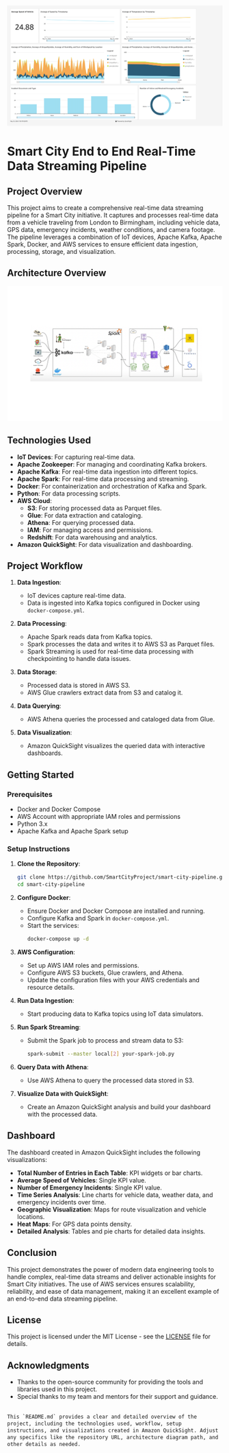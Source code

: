  
![Architecture Diagram](https://github.com/DivineSamOfficial/SmartCityProject/blob/main/Analysis-1.png)
# Smart City End to End Real-Time Data Streaming Pipeline

## Project Overview

This project aims to create a comprehensive real-time data streaming pipeline for a Smart City initiative. It captures and processes real-time data from a vehicle traveling from London to Birmingham, including vehicle data, GPS data, emergency incidents, weather conditions, and camera footage. The pipeline leverages a combination of IoT devices, Apache Kafka, Apache Spark, Docker, and AWS services to ensure efficient data ingestion, processing, storage, and visualization.

## Architecture Overview

![Architecture Diagram](https://github.com/DivineSamOfficial/SmartCityProject/blob/main/SysArch.png)

## Technologies Used

- **IoT Devices**: For capturing real-time data.
- **Apache Zookeeper**: For managing and coordinating Kafka brokers.
- **Apache Kafka**: For real-time data ingestion into different topics.
- **Apache Spark**: For real-time data processing and streaming.
- **Docker**: For containerization and orchestration of Kafka and Spark.
- **Python**: For data processing scripts.
- **AWS Cloud**: 
  - **S3**: For storing processed data as Parquet files.
  - **Glue**: For data extraction and cataloging.
  - **Athena**: For querying processed data.
  - **IAM**: For managing access and permissions.
  - **Redshift**: For data warehousing and analytics.
- **Amazon QuickSight**: For data visualization and dashboarding.

## Project Workflow

1. **Data Ingestion**:
   - IoT devices capture real-time data.
   - Data is ingested into Kafka topics configured in Docker using `docker-compose.yml`.

2. **Data Processing**:
   - Apache Spark reads data from Kafka topics.
   - Spark processes the data and writes it to AWS S3 as Parquet files.
   - Spark Streaming is used for real-time data processing with checkpointing to handle data issues.

3. **Data Storage**:
   - Processed data is stored in AWS S3.
   - AWS Glue crawlers extract data from S3 and catalog it.

4. **Data Querying**:
   - AWS Athena queries the processed and cataloged data from Glue.

5. **Data Visualization**:
   - Amazon QuickSight visualizes the queried data with interactive dashboards.

## Getting Started

### Prerequisites

- Docker and Docker Compose
- AWS Account with appropriate IAM roles and permissions
- Python 3.x
- Apache Kafka and Apache Spark setup

### Setup Instructions

1. **Clone the Repository**:
   ```sh
   git clone https://github.com/SmartCityProject/smart-city-pipeline.git
   cd smart-city-pipeline
   ```

2. **Configure Docker**:
   - Ensure Docker and Docker Compose are installed and running.
   - Configure Kafka and Spark in `docker-compose.yml`.
   - Start the services:
     ```sh
     docker-compose up -d
     ```

3. **AWS Configuration**:
   - Set up AWS IAM roles and permissions.
   - Configure AWS S3 buckets, Glue crawlers, and Athena.
   - Update the configuration files with your AWS credentials and resource details.

4. **Run Data Ingestion**:
   - Start producing data to Kafka topics using IoT data simulators.

5. **Run Spark Streaming**:
   - Submit the Spark job to process and stream data to S3:
     ```sh
     spark-submit --master local[2] your-spark-job.py
     ```

6. **Query Data with Athena**:
   - Use AWS Athena to query the processed data stored in S3.

7. **Visualize Data with QuickSight**:
   - Create an Amazon QuickSight analysis and build your dashboard with the processed data.

## Dashboard

The dashboard created in Amazon QuickSight includes the following visualizations:

- **Total Number of Entries in Each Table**: KPI widgets or bar charts.
- **Average Speed of Vehicles**: Single KPI value.
- **Number of Emergency Incidents**: Single KPI value.
- **Time Series Analysis**: Line charts for vehicle data, weather data, and emergency incidents over time.
- **Geographic Visualization**: Maps for route visualization and vehicle locations.
- **Heat Maps**: For GPS data points density.
- **Detailed Analysis**: Tables and pie charts for detailed data insights.

## Conclusion

This project demonstrates the power of modern data engineering tools to handle complex, real-time data streams and deliver actionable insights for Smart City initiatives. The use of AWS services ensures scalability, reliability, and ease of data management, making it an excellent example of an end-to-end data streaming pipeline.

## License

This project is licensed under the MIT License - see the [LICENSE](LICENSE) file for details.

## Acknowledgments

- Thanks to the open-source community for providing the tools and libraries used in this project.
- Special thanks to my team and mentors for their support and guidance.

```

This `README.md` provides a clear and detailed overview of the project, including the technologies used, workflow, setup instructions, and visualizations created in Amazon QuickSight. Adjust any specifics like the repository URL, architecture diagram path, and other details as needed.